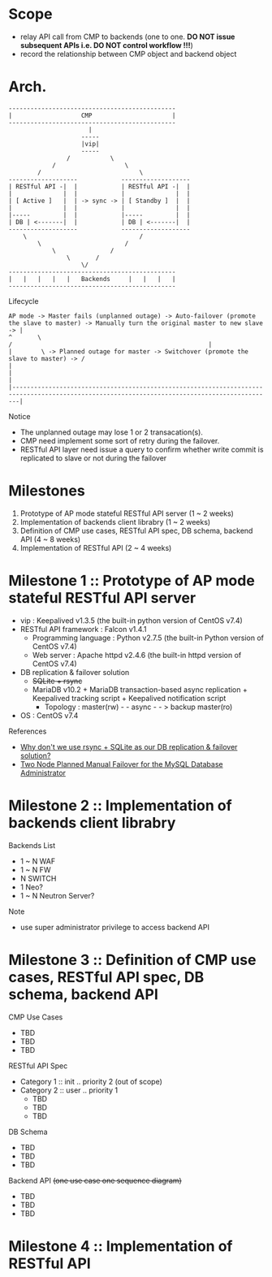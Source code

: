 # Scope

* relay API call from CMP to backends (one to one. **DO NOT issue subsequent APIs i.e. DO NOT control workflow !!!**)
* record the relationship between CMP object and backend object

# Arch.

```
----------------------------------------------
|                   CMP                      |
----------------------------------------------
                      |
                    -----
                    |vip|
                    -----
                /           \
            /                   \
        /                           \
-------------------            -------------------
| RESTful API -|  |            | RESTful API -|  |
|              |  |            |              |  |
| [ Active ]   |  | -> sync -> | [ Standby ]  |  |
|              |  |            |              |  |
|-----         |  |            |-----         |  |
| DB | <-------|  |            | DB | <-------|  |
-------------------            -------------------
    \                               /
        \                       /
            \               /
                \       /
                    \/
----------------------------------------------
|   |   |   |   |   Backends     |   |   |   |
----------------------------------------------
```

Lifecycle

```
AP mode -> Master fails (unplanned outage) -> Auto-failover (promote the slave to master) -> Manually turn the original master to new slave -> |
^       \                                                                               /                                                      |
|        \ -> Planned outage for master -> Switchover (promote the slave to master) -> /                                                       |
|                                                                                                                                              |
|----------------------------------------------------------------------------------------------------------------------------------------------|
```

Notice

* The unplanned outage may lose 1 or 2 transacation(s).
* CMP need implement some sort of retry during the failover.
* RESTful API layer need issue a query to confirm whether write commit is replicated to slave or not during the failover

# Milestones

1. Prototype of AP mode stateful RESTful API server (1 ~ 2 weeks)
2. Implementation of backends client librabry (1 ~ 2 weeks)
3. Definition of CMP use cases, RESTful API spec, DB schema, backend API (4 ~ 8 weeks)
4. Implementation of RESTful API (2 ~ 4 weeks)

# Milestone 1 :: Prototype of AP mode stateful RESTful API server

* vip : Keepalived v1.3.5 (the built-in python version of CentOS v7.4)
* RESTful API framework : Falcon v1.4.1
  * Programming language : Python v2.7.5 (the built-in Python version of CentOS v7.4)
  * Web server : Apache httpd v2.4.6 (the built-in httpd version of CentOS v7.4)
* DB replication & failover solution
  * ~~SQLite + rsync~~
  * MariaDB v10.2 + MariaDB transaction-based async replication + Keepalived tracking script + Keepalived notification script
      * Topology : master(rw) - - async - - > backup master(ro)
* OS : CentOS v7.4

References

* [Why don't we use rsync + SQLite as our DB replication & failover solution?](https://serverfault.com/questions/89329/rsync-sqlite-database)
* [Two Node Planned Manual Failover for the MySQL Database Administrator](https://www.databasejournal.com/features/mysql/article.php/3890596/Two-Node-Planned-Manual-Failover-for-the-MySQL-Database-Administrator.htm)

# Milestone 2 :: Implementation of backends client librabry

Backends List

* 1 ~ N WAF
* 1 ~ N FW
* N SWITCH
* 1 Neo?
* 1 ~ N Neutron Server?

Note

* use super administrator privilege to access backend API

# Milestone 3 :: Definition of CMP use cases, RESTful API spec, DB schema, backend API

CMP Use Cases

* TBD
* TBD
* TBD

RESTful API Spec

* Category 1 :: init .. priority 2 (out of scope)
* Category 2 :: user .. priority 1
  * TBD
  * TBD
  * TBD

DB Schema

* TBD
* TBD
* TBD

Backend API ~~(one use case one sequence diagram)~~

* TBD
* TBD
* TBD

# Milestone 4 :: Implementation of RESTful API
